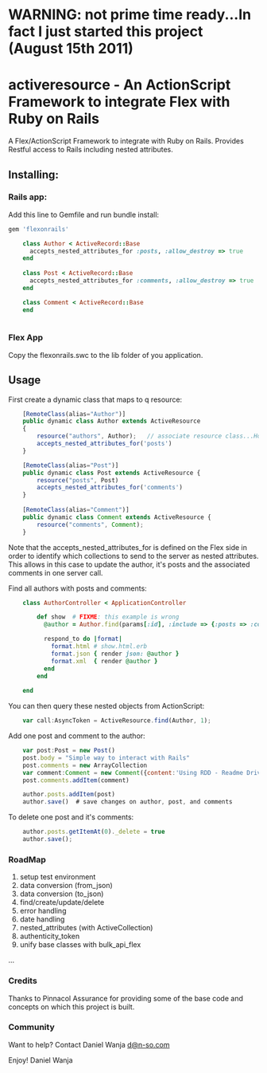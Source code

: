 # WARNING: not prime time ready...In fact I just started this project (August 15th 2011)

# activeresource - An ActionScript Framework to integrate Flex with Ruby on Rails

A Flex/ActionScript Framework to integrate with Ruby on Rails. Provides Restful access to Rails including nested attributes.

## Installing:

### Rails app:

Add this line to Gemfile and run bundle install:
```ruby
gem 'flexonrails'
```

```ruby
	class Author < ActiveRecord::Base
      accepts_nested_attributes_for :posts, :allow_destroy => true
	end
	
	class Post < ActiveRecord::Base
      accepts_nested_attributes_for :comments, :allow_destroy => true
	end

	class Comment < ActiveRecord::Base
	end
	
```

### Flex App

Copy the flexonrails.swc to the lib folder of you application.

## Usage

First create a dynamic class that maps to q resource:

```javascript
	[RemoteClass(alias="Author")]
	public dynamic class Author extends ActiveResource
	{
		resource("authors", Author);   // associate resource class...Hope I can determine this based on RemoteClass tag.
		accepts_nested_attributes_for('posts')
	}

	[RemoteClass(alias="Post")]	
	public dynamic class Post extends ActiveResource {
		resource("posts", Post)		
		accepts_nested_attributes_for('comments')
	}
	
	[RemoteClass(alias="Comment")]	
	public dynamic class Comment extends ActiveResource {
		resource("comments", Comment);		
	}
```

Note that the accepts_nested_attributes_for is defined on the Flex side in order to identify which collections to send to the server as nested attributes. This allows in this case to update the author, it's posts and the associated comments in one server call.

Find all authors with posts and comments:

```ruby
	class AuthorController < ApplicationController

        def show  # FIXME: this example is wrong
          @author = Author.find(params[:id], :include => {:posts => :comments})

          respond_to do |format|
            format.html # show.html.erb
            format.json { render json: @author }
            format.xml  { render @author }
          end
        end
      
    end
```

You can then query these nested objects from ActionScript:

```javascript
    var call:AsyncToken = ActiveResource.find(Author, 1);
```

Add one post and comment to the author:

```javascript
	var post:Post = new Post()
	post.body = "Simple way to interact with Rails"
	post.comments = new ArrayCollection
	var comment:Comment = new Comment({content:'Using RDD - Readme Driven Development'})
	post.comments.addItem(comment)

    author.posts.addItem(post)
    author.save()  # save changes on author, post, and comments
```

To delete one post and it's comments:

```javascript
    author.posts.getItemAt(0)._delete = true
    author.save();
```


### RoadMap

1. setup test environment
2. data conversion (from_json)
3. data conversion (to_json)
3. find/create/update/delete
4. error handling
5. date handling
6. nested_attributes (with ActiveCollection)
7. authenticity_token
8. unify base classes with bulk_api_flex

...

### Credits

Thanks to Pinnacol Assurance for providing some of the base code and concepts on which this project is built.


### Community

Want to help? Contact Daniel Wanja d@n-so.com

Enjoy!
Daniel Wanja

